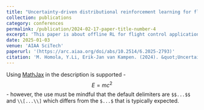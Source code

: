 ```yaml
---
title: "Uncertainty-driven distributional reinforcement learning for flight control"
collection: publications
category: conferences
permalink: /publication/2024-02-17-paper-title-number-4
excerpt: 'This paper is about offline RL for flight control application'
date: 2025-01-03
venue: 'AIAA SciTech'
paperurl: '(https://arc.aiaa.org/doi/abs/10.2514/6.2025-2793)'
citation: 'M. Homola, Y.Li, Erik-Jan van Kampen. (2024). &quot;Uncertainty-driven distributional reinforcement learning for flight control, Orlando, USA.&quot; <i>AIAA SciTech</i>.'
---
```


Using [MathJax](https://www.mathjax.org/) in the description is supported - $$E=mc^2$$ - however, the use must be mindful that the default delimiters are `$$...$$` and `\\[...\\]` which differs from the `$...$` that is typically expected.
